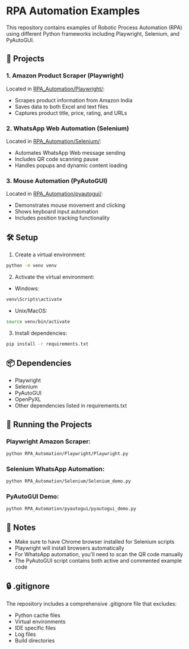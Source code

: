 # RPA Automation Examples

This repository contains examples of Robotic Process Automation (RPA) using different Python frameworks including Playwright, Selenium, and PyAutoGUI.

## 🚀 Projects

### 1. Amazon Product Scraper (Playwright)
Located in [RPA_Automation/Playwright/](RPA_Automation/Playwright/):
- Scrapes product information from Amazon India
- Saves data to both Excel and text files
- Captures product title, price, rating, and URLs

### 2. WhatsApp Web Automation (Selenium)
Located in [RPA_Automation/Selenium/](RPA_Automation/Selenium/):
- Automates WhatsApp Web message sending
- Includes QR code scanning pause
- Handles popups and dynamic content loading

### 3. Mouse Automation (PyAutoGUI)
Located in [RPA_Automation/pyautogui/](RPA_Automation/pyautogui/):
- Demonstrates mouse movement and clicking
- Shows keyboard input automation
- Includes position tracking functionality

## 🛠️ Setup

1. Create a virtual environment:
```sh
python -m venv venv
```

2. Activate the virtual environment:
- Windows:
```sh
venv\Scripts\activate
```
- Unix/MacOS:
```sh
source venv/bin/activate
```

3. Install dependencies:
```sh
pip install -r requirements.txt
```

## 📦 Dependencies

- Playwright
- Selenium
- PyAutoGUI
- OpenPyXL
- Other dependencies listed in requirements.txt

## 🚦 Running the Projects

### Playwright Amazon Scraper:
```sh
python RPA_Automation/Playwright/Playwright.py
```

### Selenium WhatsApp Automation:
```sh
python RPA_Automation/Selenium/Selenium_demo.py
```

### PyAutoGUI Demo:
```sh
python RPA_Automation/pyautogui/pyautogui_demo.py
```

## 📝 Notes

- Make sure to have Chrome browser installed for Selenium scripts
- Playwright will install browsers automatically
- For WhatsApp automation, you'll need to scan the QR code manually
- The PyAutoGUI script contains both active and commented example code

## 🔒 .gitignore

The repository includes a comprehensive .gitignore file that excludes:
- Python cache files
- Virtual environments
- IDE specific files
- Log files
- Build directories
